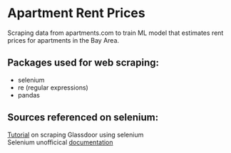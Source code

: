 # Apartment Rent Prices
Scraping data from apartments.com to train ML model that estimates rent prices for apartments in the Bay Area.

## Packages used for web scraping:
<ul>
  <li>selenium
  <li>re (regular expressions)
  <li>pandas
</ul>

## Sources referenced on selenium:
[Tutorial](https://towardsdatascience.com/selenium-tutorial-scraping-glassdoor-com-in-10-minutes-3d0915c6d905) on scraping Glassdoor using selenium  
Selenium unofficical [documentation](https://selenium-python.readthedocs.io/)

